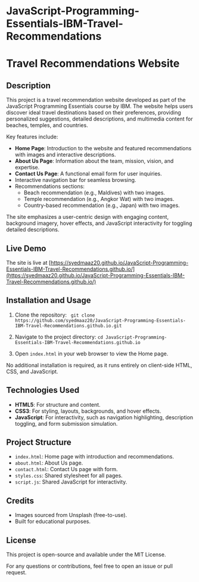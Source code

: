 # JavaScript-Programming-Essentials-IBM-Travel-Recommendations
# Travel Recommendations Website

## Description

This project is a travel recommendation website developed as part of the JavaScript Programming Essentials course by IBM. The website helps users discover ideal travel destinations based on their preferences, providing personalized suggestions, detailed descriptions, and multimedia content for beaches, temples, and countries.

Key features include:
- **Home Page**: Introduction to the website and featured recommendations with images and interactive descriptions.
- **About Us Page**: Information about the team, mission, vision, and expertise.
- **Contact Us Page**: A functional email form for user inquiries.
- Interactive navigation bar for seamless browsing.
- Recommendations sections:
  - Beach recommendation (e.g., Maldives) with two images.
  - Temple recommendation (e.g., Angkor Wat) with two images.
  - Country-based recommendation (e.g., Japan) with two images.

The site emphasizes a user-centric design with engaging content, background imagery, hover effects, and JavaScript interactivity for toggling detailed descriptions.

## Live Demo

The site is live at [https://syedmaaz20.github.io/JavaScript-Programming-Essentials-IBM-Travel-Recommendations.github.io/](https://syedmaaz20.github.io/JavaScript-Programming-Essentials-IBM-Travel-Recommendations.github.io/)

## Installation and Usage

1. Clone the repository: ``` git clone https://github.com/syedmaaz20/JavaScript-Programming-Essentials-IBM-Travel-Recommendations.github.io.git```
 
2. Navigate to the project directory:
``` cd JavaScript-Programming-Essentials-IBM-Travel-Recommendations.github.io ```

3. Open `index.html` in your web browser to view the Home page.

No additional installation is required, as it runs entirely on client-side HTML, CSS, and JavaScript.

## Technologies Used

- **HTML5**: For structure and content.
- **CSS3**: For styling, layouts, backgrounds, and hover effects.
- **JavaScript**: For interactivity, such as navigation highlighting, description toggling, and form submission simulation.

## Project Structure

- `index.html`: Home page with introduction and recommendations.
- `about.html`: About Us page.
- `contact.html`: Contact Us page with form.
- `styles.css`: Shared stylesheet for all pages.
- `script.js`: Shared JavaScript for interactivity.

## Credits

- Images sourced from Unsplash (free-to-use).
- Built for educational purposes.

## License

This project is open-source and available under the MIT License.

For any questions or contributions, feel free to open an issue or pull request.
